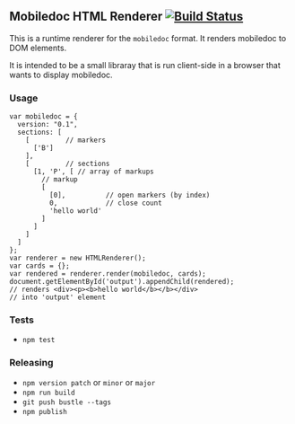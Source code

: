 ## Mobiledoc HTML Renderer [![Build Status](https://travis-ci.org/bustlelabs/mobiledoc-html-renderer.svg?branch=v0.1.0)](https://travis-ci.org/bustlelabs/mobiledoc-html-renderer)

This is a runtime renderer for the `mobiledoc` format.
It renders mobiledoc to DOM elements.

It is intended to be a small libraray that is run client-side in a browser that wants to display mobiledoc.

### Usage

```
var mobiledoc = {
  version: "0.1",
  sections: [
    [         // markers
      ['B']
    ],
    [         // sections
      [1, 'P', [ // array of markups
        // markup
        [
          [0],          // open markers (by index)
          0,            // close count
          'hello world'
        ]
      ]
    ]
  ]
};
var renderer = new HTMLRenderer();
var cards = {};
var rendered = renderer.render(mobiledoc, cards);
document.getElementById('output').appendChild(rendered);
// renders <div><p><b>hello world</b></b></div>
// into 'output' element
```

### Tests

 * `npm test`

### Releasing

* `npm version patch` or `minor` or `major`
* `npm run build`
* `git push bustle --tags`
* `npm publish`
